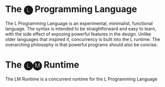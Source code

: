 # The 🅛 Programming Language

The L Programming Language is an experimental, minimalist, functional language.
The syntax is intended to be straightforward and easy to learn,
with the side effect of exposing powerful features in the design.
Unlike older languages that inspired it, concurrency is built into the L runtime.
The overarching philosophy is that powerful programs should also be concise.


# The 🅛🅜 Runtime

The LM Runtime is a concurrent runtime for the L Programming Language
